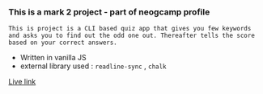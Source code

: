 ### This is a mark 2 project - part of neogcamp profile

`This is project is a CLI based quiz app that gives you few keywords and asks you to find out the odd one out. Thereafter tells the score based on your correct answers.`

- Written in vanilla JS
- external library used : `readline-sync` , `chalk`

[Live link](https://replit.com/@rahulk31/OddOneOut?embed=1&output=1#index.js)